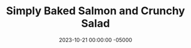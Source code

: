 ---
layout: post
title:  "Simply Baked Salmon and Crunchy Salad"
date:   2023-10-21 00:00:00 -05000
categories: 
- Recipes
- Fish
permalink: /recipes/salmon-and-crunchy-salad
image: /assets/Food/Fish/Salmon/salmon-cover.jpg
ing: salmon-ing
facts: salmon-facts
section1: Salmon
start2: Onion
section2: Salad
start3: 
section3: 
start4: 
section4: 
start5: 
section5: 
Prep: 4
Rest: 
Cook: 14
Source1: 
Source2: 
whisk: https://s.samsungfood.com/FCThl
tags: 
- air fry
- bake
- oven
- roast
- sea food
- lemon
- pepper
- lime
- tajin
- omega 3
- seafood
- vic
Description: Salmon is my preferred fish, but I don't tend to have it too often because it's fairly expensive. I always pick it up when on sale though, because it's a fantastic source of Omega-3s. These simply baked fillets are made in just a few minutes, and pair great with a crunchy salad, consisting of seasoned raw peppers, onions, and tomatoes.
Instructions: 
- Preheat your oven to 400F and line a cookie sheet with aluminum foil. Lightly grease the foil<br><br>

- Add your salmon to the pan, and season the top and sides with garlic, onion, and lemon pepper, or any other desired seasinings<br><br>

- Bake at 400F for about 14 minutes, or until the thickest part reaches 145F. Squeeze on some lemon juice.<br><br>
- <center><img src="/assets/Food/Fish/Salmon/salmon-3.jpg" alt="" class="instruction-image"></center><br>

- As the fish cooks, wash and cut your vegetables, and add to a medium bowl. Season and mix to make your crunchy salad<br><br>
- <center><img src="/assets/Food/Fish/Salmon/salmon-4.jpg" alt="" class="instruction-image"></center>
---